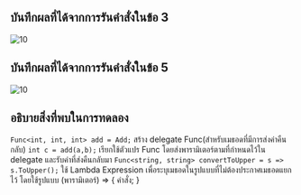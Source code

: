 ## บันทึกผลที่ได้จากการรันคำสั่งในข้อ 3
![10](https://github.com/Nitiphum7/03376836-OOP-2566-Lab-15/assets/144196695/7ed3baa9-360f-41b7-9dbd-e6f9f8079a31)


## บันทึกผลที่ได้จากการรันคำสั่งในข้อ 5


![10](https://github.com/Nitiphum7/03376836-OOP-2566-Lab-15/assets/144196695/cd606298-e19c-4027-938d-18beee22a0ce)

## อธิบายสิ่งที่พบในการทดลอง
 `Func<int, int, int> add = Add;` สร้าง delegate Func(สำหรับเมธอดที่มีการส่งค่าคืนกลับ)
 `int c = add(a,b);` เรียกใช้ตัวแปร Func โดยส่งพารามิเตอร์ตามที่กำหนดไว้ใน delegate และรับค่าที่ส่งคืนกลับมา
`Func<string, string> convertToUpper = s => s.ToUpper();` ใช้ Lambda Expression เพื่อระบุเมธอดในรูปแบบที่ไม่ต้องประกาศเมธอดแยกไว้ โดยใช้รูปแบบ (พารามิเตอร์) => { คำสั่ง; }
